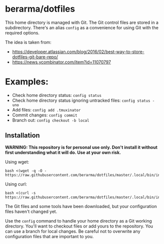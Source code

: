 # berarma/dotfiles

This home directory is managed with Git. The Git control files are stored in a subdirectory.
There's an alias ```config``` as a convenience for using Git with the required options.

The idea is taken from:
 - https://developer.atlassian.com/blog/2016/02/best-way-to-store-dotfiles-git-bare-repo/
 - https://news.ycombinator.com/item?id=11070797

# Examples:

- Check home directory status: ```config status```
- Check home directory status ignoring untracked files: ```config status -uno```
- Add files: ```config add .tmuxinator```
- Commit changes: ```config commit```
- Branch out: ```config checkout -b local```

## Installation

**WARNING: This repository is for personal use only. Don't install it without
first understanding what it will do. Use at your own risk.**

Using wget:

```
bash <(wget -q -O - https://raw.githubusercontent.com/berarma/dotfiles/master/.local/bin/install_dotfiles)
```

Using curl:

```
bash <(curl -s https://raw.githubusercontent.com/berarma/dotfiles/master/.local/bin/install_dotfiles)
```

The Git files and some tools have been downloaded, but your configuration files
haven't changed yet.

Use the ```config``` command to handle your home directory as a Git working
directory. You'll want to checkout files or add yours to the repository. You
can use a branch for local changes. Be careful not to overwrite any
configuration files that are important to you.
